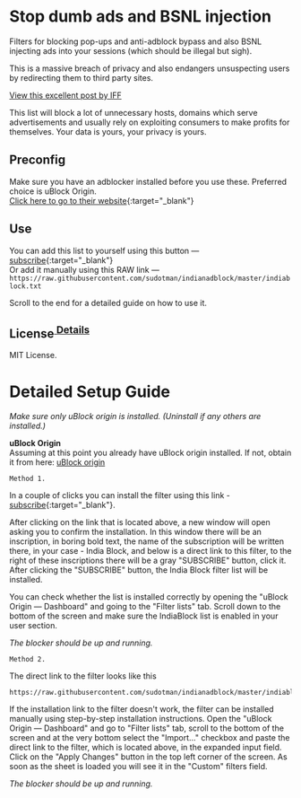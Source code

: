 # Stop dumb ads and BSNL injection

Filters for blocking pop-ups and anti-adblock bypass and also BSNL injecting ads into your sessions (which should be illegal but sigh).

This is a massive breach of privacy and also endangers unsuspecting users by redirecting them to third party sites.

[View this excellent post by IFF](https://internetfreedom.in/taking-a-closer-look-at-bsnls-code-injections-savetheinternet-2/)

This list will block a lot of unnecessary hosts, domains which serve advertisements and usually rely on exploiting consumers to make profits for themselves. Your data is yours, your privacy is yours. 

## Preconfig

Make sure you have an adblocker installed before you use these. Preferred choice is uBlock Origin. <br> [Click here to go to their website](https://ublockorigin.com/){:target="_blank"}

## Use

You can add this list to yourself using this button — [subscribe](https://subscribe.adblockplus.org/?location=https://raw.githubusercontent.com/sudotman/indianadblock/master/indiablock.txt&title=India%20Block){:target="_blank"}<br>Or add it manually using this RAW link — `https://raw.githubusercontent.com/sudotman/indianadblock/master/indiablock.txt`


Scroll to the end for a detailed guide on how to use it.

## License<sup>[ Details](https://github.com/sudotman/indianadblock/blob/master/LICENSE.md)</sup>

MIT License.

# Detailed Setup Guide
_Make sure only uBlock origin is installed. (Uninstall if any others are installed.)_

**uBlock Origin**
<br> Assuming at this point you already have uBlock origin installed. If not, obtain it from here: [uBlock origin](https://ublockorigin.com/)


`Method 1.`

In a couple of clicks you can install the filter using this link - [subscribe](https://subscribe.adblockplus.org/?location=https://raw.githubusercontent.com/sudotman/indianadblock/master/indiablock.txt&title=India%20Block){:target="_blank"}.

After clicking on the link that is located above, a new window will open asking you to confirm the installation. In this window there will be an inscription, in boring bold text, the name of the subscription will be written there, in your case - India Block, and below is a direct link to this filter, to the right of these inscriptions there will be a gray "SUBSCRIBE" button, click it. After clicking the "SUBSCRIBE" button, the India Block filter list will be installed.

You can check whether the list is installed correctly by opening the "uBlock Origin — Dashboard" and going to the "Filter lists" tab. Scroll down to the bottom of the screen and make sure the IndiaBlock list is enabled in your user section.

_The blocker should be up and running._

`Method 2.`

The direct link to the filter looks like this
```
https://raw.githubusercontent.com/sudotman/indianadblock/master/indiablock.txt
```

If the installation link to the filter doesn't work, the filter can be installed manually using step-by-step installation instructions. Open the "uBlock Origin — Dashboard" and go to "Filter lists" tab, scroll to the bottom of the screen and at the very bottom select the "Import..." checkbox and paste the direct link to the filter, which is located above, in the expanded input field. Click on the "Apply Changes" button in the top left corner of the screen. As soon as the sheet is loaded you will see it in the "Custom" filters field.

_The blocker should be up and running._